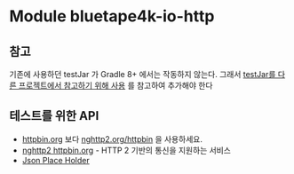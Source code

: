 # Module bluetape4k-io-http

## 참고

기존에 사용하던 testJar 가 Gradle 8+ 에서는 작동하지 않는다.
그래서 [testJar를 다른 프로젝트에서 참고하기 위해 사용](https://bootify.io/multi-module/test-jars-in-gradle-multi-module.html) 를 참고하여 추가해야
한다

## 테스트를 위한 API

- [httpbin.org](http://httpbin.org) 보다 [nghttp2.org/httpbin](https://nghttp2.org/httpbin) 을 사용하세요.
- [nghttp2 httpbin.org](https://nghttp2.org/httpbin/) - HTTP 2 기반의 통신을 지원하는 서비스
- [Json Place Holder](https://jsonplaceholder.typicode.com/)
